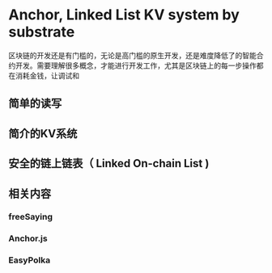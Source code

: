 # Anchor, Linked List KV system by substrate

区块链的开发还是有门槛的，无论是高门槛的原生开发，还是难度降低了的智能合约开发。需要理解很多概念，才能进行开发工作，尤其是区块链上的每一步操作都在消耗金钱，让调试和

## 简单的读写

## 简介的KV系统

## 安全的链上链表（ Linked On-chain List )

## 相关内容

### freeSaying

### Anchor.js

### EasyPolka
